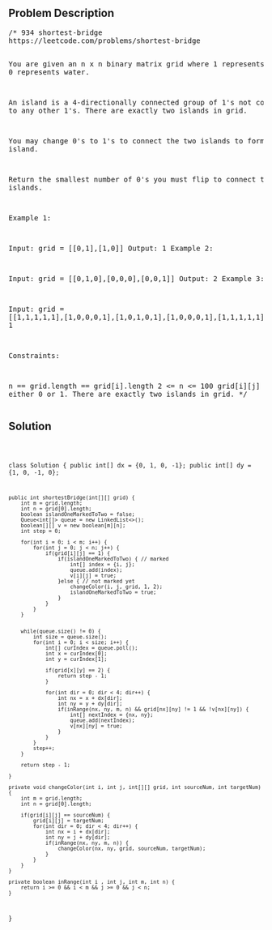<!--
<style>
  body { font-family: Arial, sans-serif; }
  .container { max-width: 400px; margin: 50px; padding: 10px; }
  .comment-block { background-color: #f9f9f9; padding: 10px; border-left: 5px solid #ccc; max-width: 400px; margin: 50px; overflow-wrap: break-word; white-space: pre-wrap; }
  .code-block { background-color: #f4f4f4; padding: 10px; border: 1px solid #ddd; }
</style>
-->

<div class='container'>
<h2>Problem Description</h2>
<div class='comment-block'>
<pre>
/* 934 shortest-bridge
https://leetcode.com/problems/shortest-bridge

You are given an n x n binary matrix grid where 1 represents land and 0 represents water.

An island is a 4-directionally connected group of 1's not connected to any other 1's. 
There are exactly two islands in grid.

You may change 0's to 1's to connect the two islands to form one island.

Return the smallest number of 0's you must flip to connect the two islands.


Example 1:

Input: grid = [[0,1],[1,0]]
Output: 1
Example 2:

Input: grid = [[0,1,0],[0,0,0],[0,0,1]]
Output: 2
Example 3:

Input: grid = [[1,1,1,1,1],[1,0,0,0,1],[1,0,1,0,1],[1,0,0,0,1],[1,1,1,1,1]]
Output: 1
 

Constraints:

n == grid.length == grid[i].length
2 <= n <= 100
grid[i][j] is either 0 or 1.
There are exactly two islands in grid.
*/
</pre>
</div>

<h2>Solution</h2>
<div class='code-block'>
<pre><code class='language-java'>

class Solution {
    public int[] dx = {0, 1, 0, -1};
    public int[] dy = {1, 0, -1, 0};

    public int shortestBridge(int[][] grid) {
        int m = grid.length;
        int n = grid[0].length;
        boolean islandOneMarkedToTwo = false;
        Queue<int[]> queue = new LinkedList<>();
        boolean[][] v = new boolean[m][n];
        int step = 0;

        for(int i = 0; i < m; i++) {
            for(int j = 0; j < n; j++) {
                if(grid[i][j] == 1) {
                    if(islandOneMarkedToTwo) { // marked
                        int[] index = {i, j};
                        queue.add(index);
                        v[i][j] = true;
                    }else { // not marked yet
                        changeColor(i, j, grid, 1, 2);
                        islandOneMarkedToTwo = true;
                    }
                }
            }
        }


        while(queue.size() != 0) {
            int size = queue.size();
            for(int i = 0; i < size; i++) {
                int[] curIndex = queue.poll();
                int x = curIndex[0];
                int y = curIndex[1];

                if(grid[x][y] == 2) {
                    return step - 1;
                }

                for(int dir = 0; dir < 4; dir++) {
                    int nx = x + dx[dir];
                    int ny = y + dy[dir];
                    if(inRange(nx, ny, m, n) && grid[nx][ny] != 1 && !v[nx][ny]) {
                        int[] nextIndex = {nx, ny};
                        queue.add(nextIndex);
                        v[nx][ny] = true;
                    }
                }
            }
            step++;
        }

        return step - 1;
 
    }

    private void changeColor(int i, int j, int[][] grid, int sourceNum, int targetNum) {
        int m = grid.length;
        int n = grid[0].length;

        if(grid[i][j] == sourceNum) {
            grid[i][j] = targetNum;
            for(int dir = 0; dir < 4; dir++) {
                int nx = i + dx[dir];
                int ny = j + dy[dir];
                if(inRange(nx, ny, m, n)) {
                    changeColor(nx, ny, grid, sourceNum, targetNum);
                }  
            }
        }
    }

    private boolean inRange(int i , int j, int m, int n) {
        return i >= 0 && i < m && j >= 0 && j < n;
    }
}






</code></pre>
</div>
</div>

